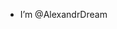 - I’m @AlexandrDream

<!---
AlexandrDream/AlexandrDream is a ✨ special ✨ repository because its `README.md` (this file) appears on your GitHub profile.
You can click the Preview link to take a look at your changes.
--->
